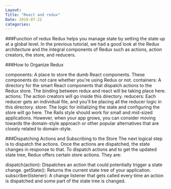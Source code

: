 ```yaml
---
Layout:
Title: "React and redux"
Date: 2019-07-22
categories:
---
```


###Function of redux
Redux helps you manage state by setting the state up at a global level. In the previous tutorial, we had a good look at the Redux architecture and the integral components of Redux such as actions, action creators, the store, and reducers. 

###How to Organize Redux

components: A place to store the dumb React components. These components do not care whether you're using Redux or not.
containers: A directory for the smart React components that dispatch actions to the Redux store. The binding between redux and react will be taking place here. 
actions: The action creators will go inside this directory. 
reducers: Each reducer gets an individual file, and you'll be placing all the reducer logic in this directory.
store: The logic for initializing the state and configuring the store will go here. 
The Rails style should work for small and mid-sized applications. However, when your app grows, you can consider moving towards the domain-style approach or other popular alternatives that are closely related to domain-style.

###Dispatching Actions and Subscribing to the Store
The next logical step is to dispatch the actions. Once the actions are dispatched, the state changes in response to that. To dispatch actions and to get the updated state tree, Redux offers certain store actions. They are:

dispatch(action): Dispatches an action that could potentially trigger a state change. 
getState(): Returns the current state tree of your application.
subscriber(listener): A change listener that gets called every time an action is dispatched and some part of the state tree is changed. 
